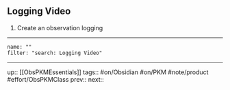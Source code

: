 ## Logging Video

1. Create an observation logging



---
```todoist
name: ""
filter: "search: Logging Video"
```
---
up:: [[ObsPKMEssentials]]
tags:: #on/Obsidian #on/PKM  #note/product #effort/ObsPKMClass 
prev:: 
next:: 